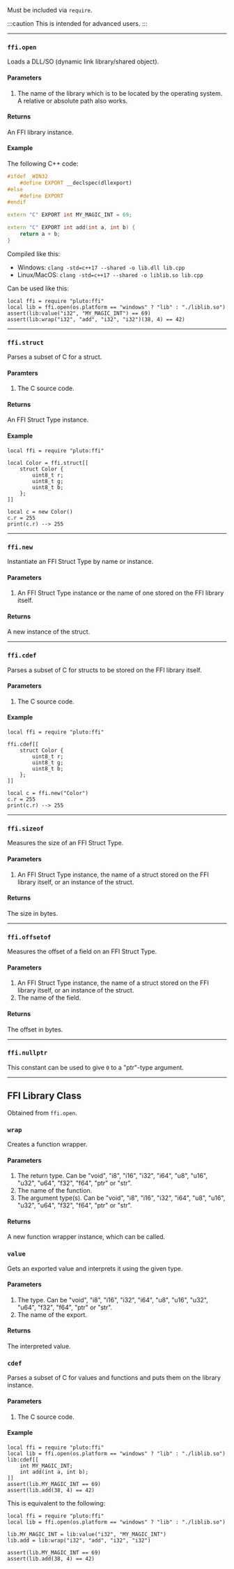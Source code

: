 Must be included via `require`.

:::caution
This is intended for advanced users.
:::

---
### `ffi.open`
Loads a DLL/SO (dynamic link library/shared object).
#### Parameters
1. The name of the library which is to be located by the operating system. A relative or absolute path also works.
#### Returns
An FFI library instance.
#### Example
The following C++ code:
```cpp title="lib.cpp"
#ifdef _WIN32
    #define EXPORT __declspec(dllexport)
#else
    #define EXPORT
#endif

extern "C" EXPORT int MY_MAGIC_INT = 69;

extern "C" EXPORT int add(int a, int b) {
    return a + b;
}
```
Compiled like this:
- Windows: `clang -std=c++17 --shared -o lib.dll lib.cpp`
- Linux/MacOS: `clang -std=c++17 --shared -o liblib.so lib.cpp`

Can be used like this:
```pluto norun
local ffi = require "pluto:ffi"
local lib = ffi.open(os.platform == "windows" ? "lib" : "./liblib.so")
assert(lib:value("i32", "MY_MAGIC_INT") == 69)
assert(lib:wrap("i32", "add", "i32", "i32")(38, 4) == 42)
```
---
### `ffi.struct`
Parses a subset of C for a struct.
#### Paramters
1. The C source code.
#### Returns
An FFI Struct Type instance.
#### Example 
```pluto
local ffi = require "pluto:ffi"

local Color = ffi.struct[[
    struct Color {
        uint8_t r;
        uint8_t g;
        uint8_t b;
    };
]]

local c = new Color()
c.r = 255
print(c.r) --> 255
```

---
### `ffi.new`
Instantiate an FFI Struct Type by name or instance.
#### Parameters
1. An FFI Struct Type instance or the name of one stored on the FFI library itself.
#### Returns
A new instance of the struct.

---
### `ffi.cdef`
Parses a subset of C for structs to be stored on the FFI library itself.
#### Parameters
1. The C source code.
#### Example
```pluto
local ffi = require "pluto:ffi"

ffi.cdef[[
    struct Color {
        uint8_t r;
        uint8_t g;
        uint8_t b;
    };
]]

local c = ffi.new("Color")
c.r = 255
print(c.r) --> 255
```

---
### `ffi.sizeof`
Measures the size of an FFI Struct Type.
#### Parameters
1. An FFI Struct Type instance, the name of a struct stored on the FFI library itself, or an instance of the struct.
#### Returns
The size in bytes.

---
### `ffi.offsetof`
Measures the offset of a field on an FFI Struct Type.
#### Parameters
1. An FFI Struct Type instance, the name of a struct stored on the FFI library itself, or an instance of the struct.
2. The name of the field.
#### Returns
The offset in bytes.

---
### `ffi.nullptr`
This constant can be used to give `0` to a "ptr"-type argument.

---
## FFI Library Class
Obtained from `ffi.open`.

### `wrap`
Creates a function wrapper.
#### Parameters
1. The return type. Can be "void", "i8", "i16", "i32", "i64", "u8", "u16", "u32", "u64", "f32", "f64", "ptr" or "str".
2. The name of the function.
3. The argument type(s). Can be "void", "i8", "i16", "i32", "i64", "u8", "u16", "u32", "u64", "f32", "f64", "ptr" or "str".
#### Returns
A new function wrapper instance, which can be called.

### `value`
Gets an exported value and interprets it using the given type.
#### Parameters
1. The type. Can be "void", "i8", "i16", "i32", "i64", "u8", "u16", "u32", "u64", "f32", "f64", "ptr" or "str".
2. The name of the export.
#### Returns
The interpreted value.

### `cdef`
Parses a subset of C for values and functions and puts them on the library instance.
#### Parameters
1. The C source code.
#### Example
```pluto norun
local ffi = require "pluto:ffi"
local lib = ffi.open(os.platform == "windows" ? "lib" : "./liblib.so")
lib:cdef[[
    int MY_MAGIC_INT;
    int add(int a, int b);
]]
assert(lib.MY_MAGIC_INT == 69)
assert(lib.add(38, 4) == 42)
```
This is equivalent to the following:
```pluto norun
local ffi = require "pluto:ffi"
local lib = ffi.open(os.platform == "windows" ? "lib" : "./liblib.so")

lib.MY_MAGIC_INT = lib:value("i32", "MY_MAGIC_INT")
lib.add = lib:wrap("i32", "add", "i32", "i32")

assert(lib.MY_MAGIC_INT == 69)
assert(lib.add(38, 4) == 42)
```
